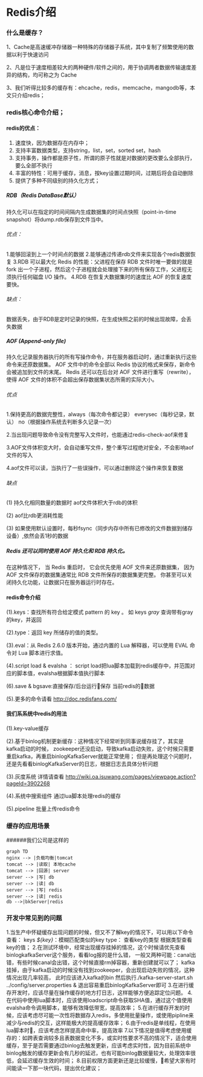 # Redis介绍

### 什么是缓存？
1、Cache是高速缓冲存储器一种特殊的存储器子系统，其中复制了频繁使用的数据以利于快速访问

2、凡是位于速度相差较大的两种硬件/软件之间的，用于协调两者数据传输速度差异的结构，均可称之为
Cache

3、我们听得比较多的缓存有：ehcache，redis，memcache，mangodb等，本文只介绍redis；

### redis核心命令介绍；
#### redis的优点：
1. 速度快，因为数据存在内存中；
2. 支持丰富数据类型，支持string，list，set，sorted set，hash
3. 支持事务，操作都是原子性，所谓的原子性就是对数据的更改要么全部执行，要么全部不执行
4. 丰富的特性：可用于缓存，消息，按key设置过期时间，过期后将会自动删除
5. 提供了多种不同级别的持久化方式；
##### RDB（Redis DataBase默认）
持久化可以在指定的时间间隔内生成数据集的时间点快照（point-in-time snapshot）将dump.rdb保存到文件当中。
###### 优点：
1.能够回滚到上一个时间点的数据
2.能够通过传递rdb文件来实现各个redis数据恢复
3.RDB 可以最大化 Redis 的性能：父进程在保存 RDB 文件时唯一要做的就是 fork 出一个子进程，然后这个子进程就会处理接下来的所有保存工作，父进程无须执行任何磁盘 I/O 操作。
4.RDB 在恢复大数据集时的速度比 AOF 的恢复速度要快。
###### 缺点：
数据丢失，由于RDB是定时记录的快照，在生成快照之前的时候出现故障，会丢失数据
##### AOF (Append-only file)

持久化记录服务器执行的所有写操作命令，并在服务器启动时，通过重新执行这些命令来还原数据集。
AOF 文件中的命令全部以 Redis 协议的格式来保存，新命令会被追加到文件的末尾。
Redis 还可以在后台对 AOF 文件进行重写（rewrite），使得 AOF 文件的体积不会超出保存数据集状态所需的实际大小。
###### 优点

1.保持更高的数据完整性，always（每次命令都记录） everysec（每秒记录，默认） no（根据操作系统去判断多久记录一次）

2.当出现问题导致命令没有完整写入文件时，也能通过redis-check-aof来修复

3.AOF文件体积变大时，会自动重写文件，整个重写过程绝对安全，不会影响aof文件的写入

4.aof文件可以读，当执行了一些误操作，可以通过删除这个操作来恢复数据
###### 缺点
(1) 持久化相同数量的数据时 aof文件体积大于rdb的体积

(2) aof比rdb更消耗性能

(3) 如果使用默认设置时，每秒fsync（同步内存中所有已修改的文件数据到储存设备）,依然会丢1秒的数据
##### Redis 还可以同时使用 AOF 持久化和 RDB 持久化。

在这种情况下， 当 Redis 重启时， 它会优先使用 AOF 文件来还原数据集， 因为 AOF 文件保存的数据集通常比 RDB 文件所保存的数据集更完整。
你甚至可以关闭持久化功能，让数据只在服务器运行时存在。

#### redis命令介绍
(1).keys：查找所有符合给定模式 pattern 的 key 。 如 keys *gray* 查询带有gray的key，并返回

(2).type：返回 key 所储存的值的类型。

(3).eval：从 Redis 2.6.0 版本开始，通过内置的 Lua 解释器，可以使用 EVAL 命令对 Lua 脚本进行求值。

(4).script load & evalsha ： script load把lua脚本加载到redis缓存中，并范围对应的脚本值，evalsha根据脚本值执行脚本

(6).save & bgsave:直接保存/后台运行保存 当前redis的数据

(5).更多的命令请看 http://doc.redisfans.com/


#### 我们系系统中redis的用法
(1).key-value缓存

(2).基于binlog机制更新缓存：这种情况下经常听到同事说缓存挂了，其实是kafka启动的时候，
zookeeper还没启动，导致kafka启动失败，这个时候只需要重启kafka，再重启binlogKafkaServer就能正常使用；
但是再处理这个问题时，还是先看看binlogKafkaServer的日志，根据日志去具体分析问题

(3).灰度系统 详情请查看 http://wiki.oa.isuwang.com/pages/viewpage.action?pageId=3902268

(4).系统中搜索组件 通过lua脚本处理redis的缓存

(5).pipeline 批量上传redis命令

### 缓存的应用场景
######我们公司是这样的
```mermaid
graph TD
nginx --> |负载均衡|tomcat
tomcat --> |读取| 本地cache
tomcat --> |回源| server
server --> |写| db
server --> |读| db
server --> |写| redis
server --> |读| redis
db -->|bkServer|redis
```
### 开发中常见到的问题
1.当生产中怀疑缓存出现问题的时候，但又不了解key的情况下，可以用以下命令查看：
keys *${key}*：模糊匹配类似的key
type： 查看key的类型
根据类型查看key的值；
2.在测试环境中，经常出现缓存挂掉的情况，这个时候请优先查看binlogkafkaServer这个服务，看看log报的是什么错，
一般又两种可能：canal出错，有些时候canal会出错，这个时候直接rm掉容器，重新创建就可以了；
kafka挂掉，由于kafka启动的时候没有找到zookeeper，会出现启动失败的情况，这种情况出现几率较高，
此时应该进入kafka的bin 然后执行./kafka-server-start.sh ../config/server.properties &
退出容易重启binlogKafkaServer即可
3.在进行缓存开发时，应该尽量在操作缓存的地方打日志，这样能够方便追踪定位问题。
4.在代码中使用lua脚本时，应该使用loadscript命令获取SHA值，通过这个值使用evalsha命令调用脚本，能够有效降低带宽，提高效率；
5.在进行缓存开发的时候，应该考虑尽可能一次性将数据存入redis，多使用批量操作，或使用pipline来减少与redis的交互，这样能极大的提高缓存效率；
6.由于redis是单线程，在使用lua脚本时，应该考虑怎样提高命中率，提高效率
7.以下情况是值得考虑使用缓存的：如跨表查询较多且表数据变化不多，或实时性要求不高的情况下，适合使用缓存，至于是否需要通过binlog去触发更新，应该考虑实时性，因为目前系统中binlog触发的缓存更新会有几秒的延迟，也有可能binlog数据量较大，处理效率很低，会延迟缓存生效的时间；
8.目前权限方面更新还是比较缓慢，希望大家有时间能读一下那一块代码，提出优化建议；

